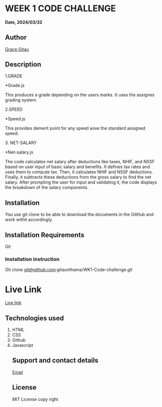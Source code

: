 # WEEK 1 CODE CHALLENGE

#### Date, 2024/03/32

## Author
[Grace Gitau](https://github.com/gitaunthama/Personal-Porfolio.git)


## Description
1.GRADE

  *Grade.js
  <p>This produces a grade depending on the users marks. It uses the assignes grading system.</p>
2.SPEED

  *Speed.js
  <p>This provides demerit point for any speed aove the standard assigned speed.</p>
3. NET-SALARY

  *Net-salary.js

<p> The code calculates net salary after deductions like taxes, NHIF, and NSSF based on user input of basic salary and benefits. It defines tax rates and uses them to compute tax. Then, it calculates NHIF and NSSF deductions. Finally, it subtracts these deductions from the gross salary to find the net salary. After prompting the user for input and validating it, the code displays the breakdown of the salary components.</p>


## Installation
You use git clone to be able to download the documents in the GitHub and work withit accordingly.

## Installation Requirements
Git

### Installation instruction
Git clone git@github.com:gitaunthama/WK1-Code-challenge.git

# Live Link
[Live link](https://github.com/gitaunthama/WK1-Code-challenge.git)

## Technologies used
<ol>

<li>HTML</li>
<li>CSS</li>
<li>Github</li>
<li>Javascript</li>

## Support and contact details
[Email](https://mail.google.com/mail/u/1/#inbox)

## License
MIT License
copy right



















